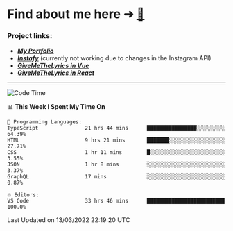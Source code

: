 # Find about me here ➜ [🧑](https://pauabella.dev)

### Project links:
- ***[My Portfolio](https://pauabella.dev)***
- ***[Instafy](https://instafy.me)*** (currently not working due to changes in the Instagram API)
- ***[GiveMeTheLyrics in Vue](https://lyrics.pauabella.dev)***
- ***[GiveMeTheLyrics in React](https://pauabella.dev/GiveMeTheLyrics)***

---
<!--START_SECTION:waka-->
![Code Time](http://img.shields.io/badge/Code%20Time-828%20hrs%2026%20mins-blue)

📊 **This Week I Spent My Time On** 

```text
💬 Programming Languages: 
TypeScript               21 hrs 44 mins      ████████████████░░░░░░░░░   64.39% 
HTML                     9 hrs 21 mins       ███████░░░░░░░░░░░░░░░░░░   27.71% 
CSS                      1 hr 11 mins        █░░░░░░░░░░░░░░░░░░░░░░░░   3.55% 
JSON                     1 hr 8 mins         ░░░░░░░░░░░░░░░░░░░░░░░░░   3.37% 
GraphQL                  17 mins             ░░░░░░░░░░░░░░░░░░░░░░░░░   0.87%

🔥 Editors: 
VS Code                  33 hrs 46 mins      █████████████████████████   100.0%

```


 Last Updated on 13/03/2022 22:19:20 UTC
<!--END_SECTION:waka-->
